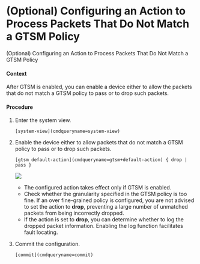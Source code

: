 (Optional) Configuring an Action to Process Packets That Do Not Match a GTSM Policy
===================================================================================

(Optional) Configuring an Action to Process Packets That Do Not Match a GTSM Policy

#### Context

After GTSM is enabled, you can enable a device either to allow the packets that do not match a GTSM policy to pass or to drop such packets.


#### Procedure

1. Enter the system view.
   
   
   ```
   [system-view](cmdqueryname=system-view)
   ```
2. Enable the device either to allow packets that do not match a GTSM policy to pass or to drop such packets.
   
   
   ```
   [gtsm default-action](cmdqueryname=gtsm+default-action) { drop | pass }
   ```
   ![](public_sys-resources/note_3.0-en-us.png) 
   * The configured action takes effect only if GTSM is enabled.
   * Check whether the granularity specified in the GTSM policy is too fine. If an over fine-grained policy is configured, you are not advised to set the action to **drop**, preventing a large number of unmatched packets from being incorrectly dropped.
   * If the action is set to **drop**, you can determine whether to log the dropped packet information. Enabling the log function facilitates fault locating.
3. Commit the configuration.
   
   
   ```
   [commit](cmdqueryname=commit)
   ```